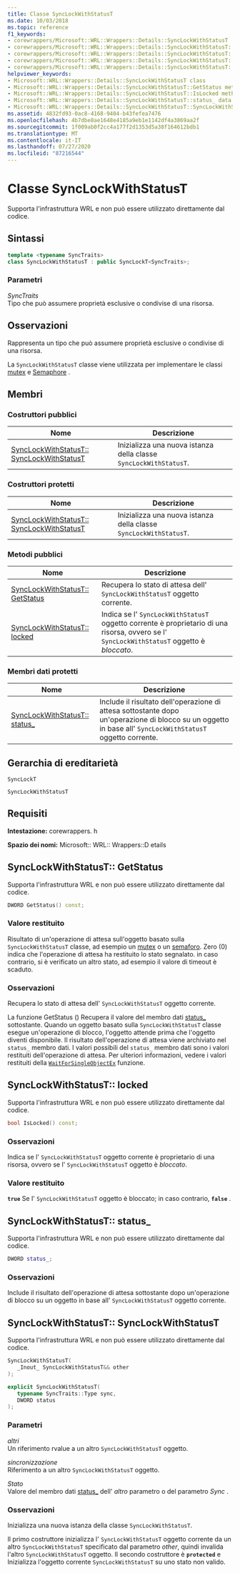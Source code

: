 ```yaml
---
title: Classe SyncLockWithStatusT
ms.date: 10/03/2018
ms.topic: reference
f1_keywords:
- corewrappers/Microsoft::WRL::Wrappers::Details::SyncLockWithStatusT
- corewrappers/Microsoft::WRL::Wrappers::Details::SyncLockWithStatusT::GetStatus
- corewrappers/Microsoft::WRL::Wrappers::Details::SyncLockWithStatusT::IsLocked
- corewrappers/Microsoft::WRL::Wrappers::Details::SyncLockWithStatusT::status_
- corewrappers/Microsoft::WRL::Wrappers::Details::SyncLockWithStatusT::SyncLockWithStatusT
helpviewer_keywords:
- Microsoft::WRL::Wrappers::Details::SyncLockWithStatusT class
- Microsoft::WRL::Wrappers::Details::SyncLockWithStatusT::GetStatus method
- Microsoft::WRL::Wrappers::Details::SyncLockWithStatusT::IsLocked method
- Microsoft::WRL::Wrappers::Details::SyncLockWithStatusT::status_ data member
- Microsoft::WRL::Wrappers::Details::SyncLockWithStatusT::SyncLockWithStatusT, constructor
ms.assetid: 4832fd93-0ac8-4168-9404-b43fefea7476
ms.openlocfilehash: 4b7dbe8ae1648e4185a9eb1e1142df4a3869aa2f
ms.sourcegitcommit: 1f009ab0f2cc4a177f2d1353d5a38f164612bdb1
ms.translationtype: MT
ms.contentlocale: it-IT
ms.lasthandoff: 07/27/2020
ms.locfileid: "87216544"
---
```

# <a name="synclockwithstatust-class"></a>Classe SyncLockWithStatusT

Supporta l'infrastruttura WRL e non può essere utilizzato direttamente dal codice.

## <a name="syntax"></a>Sintassi

```cpp
template <typename SyncTraits>
class SyncLockWithStatusT : public SyncLockT<SyncTraits>;
```

### <a name="parameters"></a>Parametri

*SyncTraits*<br/>
Tipo che può assumere proprietà esclusive o condivise di una risorsa.

## <a name="remarks"></a>Osservazioni

Rappresenta un tipo che può assumere proprietà esclusive o condivise di una risorsa.

La `SyncLockWithStatusT` classe viene utilizzata per implementare le classi [mutex](mutex-class.md) e [Semaphore](semaphore-class.md) .

## <a name="members"></a>Membri

### <a name="public-constructors"></a>Costruttori pubblici

Nome                                                             | Descrizione
---------------------------------------------------------------- | --------------------------------------------------------------
[SyncLockWithStatusT:: SyncLockWithStatusT](#synclockwithstatust) | Inizializza una nuova istanza della classe `SyncLockWithStatusT`.

### <a name="protected-constructors"></a>Costruttori protetti

Nome                                                             | Descrizione
---------------------------------------------------------------- | --------------------------------------------------------------
[SyncLockWithStatusT:: SyncLockWithStatusT](#synclockwithstatust) | Inizializza una nuova istanza della classe `SyncLockWithStatusT`.

### <a name="public-methods"></a>Metodi pubblici

Nome                                         | Descrizione
-------------------------------------------- | ----------------------------------------------------------------------------------------------------------------------------------
[SyncLockWithStatusT:: GetStatus](#getstatus) | Recupera lo stato di attesa dell' `SyncLockWithStatusT` oggetto corrente.
[SyncLockWithStatusT:: locked](#islocked)   | Indica se l' `SyncLockWithStatusT` oggetto corrente è proprietario di una risorsa, ovvero se l' `SyncLockWithStatusT` oggetto è *bloccato*.

### <a name="protected-data-members"></a>Membri dati protetti

Nome                                    | Descrizione
--------------------------------------- | ----------------------------------------------------------------------------------------------------------------------------------------
[SyncLockWithStatusT:: status_](#status) | Include il risultato dell'operazione di attesa sottostante dopo un'operazione di blocco su un oggetto in base all' `SyncLockWithStatusT` oggetto corrente.

## <a name="inheritance-hierarchy"></a>Gerarchia di ereditarietà

`SyncLockT`

`SyncLockWithStatusT`

## <a name="requirements"></a>Requisiti

**Intestazione:** corewrappers. h

**Spazio dei nomi:** Microsoft:: WRL:: Wrappers::D etails

## <a name="synclockwithstatustgetstatus"></a><a name="getstatus"></a>SyncLockWithStatusT:: GetStatus

Supporta l'infrastruttura WRL e non può essere utilizzato direttamente dal codice.

```cpp
DWORD GetStatus() const;
```

### <a name="return-value"></a>Valore restituito

Risultato di un'operazione di attesa sull'oggetto basato sulla `SyncLockWithStatusT` classe, ad esempio un [mutex](mutex-class.md) o un [semaforo](semaphore-class.md). Zero (0) indica che l'operazione di attesa ha restituito lo stato segnalato. in caso contrario, si è verificato un altro stato, ad esempio il valore di timeout è scaduto.

### <a name="remarks"></a>Osservazioni

Recupera lo stato di attesa dell' `SyncLockWithStatusT` oggetto corrente.

La funzione GetStatus () Recupera il valore del membro dati [status_](#status) sottostante. Quando un oggetto basato sulla `SyncLockWithStatusT` classe esegue un'operazione di blocco, l'oggetto attende prima che l'oggetto diventi disponibile. Il risultato dell'operazione di attesa viene archiviato nel `status_` membro dati. I valori possibili del `status_` membro dati sono i valori restituiti dell'operazione di attesa. Per ulteriori informazioni, vedere i valori restituiti della [`WaitForSingleObjectEx`](/windows/win32/api/synchapi/nf-synchapi-waitforsingleobjectex) funzione.

## <a name="synclockwithstatustislocked"></a><a name="islocked"></a>SyncLockWithStatusT:: locked

Supporta l'infrastruttura WRL e non può essere utilizzato direttamente dal codice.

```cpp
bool IsLocked() const;
```

### <a name="remarks"></a>Osservazioni

Indica se l' `SyncLockWithStatusT` oggetto corrente è proprietario di una risorsa, ovvero se l' `SyncLockWithStatusT` oggetto è *bloccato*.

### <a name="return-value"></a>Valore restituito

**`true`** Se l' `SyncLockWithStatusT` oggetto è bloccato; in caso contrario, **`false`** .

## <a name="synclockwithstatuststatus_"></a><a name="status"></a>SyncLockWithStatusT:: status_

Supporta l'infrastruttura WRL e non può essere utilizzato direttamente dal codice.

```cpp
DWORD status_;
```

### <a name="remarks"></a>Osservazioni

Include il risultato dell'operazione di attesa sottostante dopo un'operazione di blocco su un oggetto in base all' `SyncLockWithStatusT` oggetto corrente.

## <a name="synclockwithstatustsynclockwithstatust"></a><a name="synclockwithstatust"></a>SyncLockWithStatusT:: SyncLockWithStatusT

Supporta l'infrastruttura WRL e non può essere utilizzato direttamente dal codice.

```cpp
SyncLockWithStatusT(
   _Inout_ SyncLockWithStatusT&& other
);

explicit SyncLockWithStatusT(
   typename SyncTraits::Type sync,
   DWORD status
);
```

### <a name="parameters"></a>Parametri

*altri*<br/>
Un riferimento rvalue a un altro `SyncLockWithStatusT` oggetto.

*sincronizzazione*<br/>
Riferimento a un altro `SyncLockWithStatusT` oggetto.

*Stato*<br/>
Valore del membro dati [status_](#status) dell' *altro* parametro o del parametro *Sync* .

### <a name="remarks"></a>Osservazioni

Inizializza una nuova istanza della classe `SyncLockWithStatusT`.

Il primo costruttore inizializza l' `SyncLockWithStatusT` oggetto corrente da un altro `SyncLockWithStatusT` specificato dal parametro *other*, quindi invalida l'altro `SyncLockWithStatusT` oggetto. Il secondo costruttore è **`protected`** e Inizializza l'oggetto corrente `SyncLockWithStatusT` su uno stato non valido.

